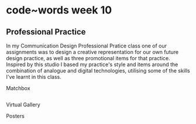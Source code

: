 # code~words week 10

## Professional Practice
In my Communication Design Professional Pratice class one of our assignments was to design a creative representation for our own future design practice, as well as three promotional items for that practice. Inspired by this studio I based my practice's style and items around the combination of analogue and digital technologies, utilising some of the skills I've learnt in this class.

Matchbox

<img scr="matchbox_present2.gif">


Virtual Gallery

Posters
